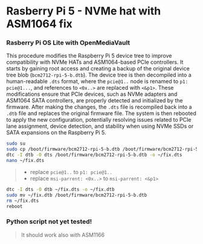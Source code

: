 # Rasberry Pi 5 - NVMe hat with ASM1064 fix

### Rasberry Pi OS Lite with OpenMediaVault

This procedure modifies the Raspberry Pi 5 device tree to improve compatibility with NVMe HATs and ASM1064-based PCIe controllers. It starts by gaining root access and creating a backup of the original device tree blob (`bcm2712-rpi-5-b.dtb`). The device tree is then decompiled into a human-readable `.dts` format, where the `pcie@1..` node is renamed to `p1: pcie@1...`, and references to `<0x..>` are replaced with `<&p1>`. These modifications ensure that PCIe devices, such as NVMe adapters and ASM1064 SATA controllers, are properly detected and initialized by the firmware. After making the changes, the `.dts` file is recompiled back into a `.dtb` file and replaces the original firmware file. The system is then rebooted to apply the new configuration, potentially resolving issues related to PCIe lane assignment, device detection, and stability when using NVMe SSDs or SATA expansions on the Raspberry Pi 5.

```bash
sudo su
sudo cp /boot/firmware/bcm2712-rpi-5-b.dtb /boot/firmware/bcm2712-rpi-5-b.dtb.bak
dtc -I dtb -O dts /boot/firmware/bcm2712-rpi-5-b.dtb -o ~/fix.dts
nano ~/fix.dts
```

> - replace `pcie@1..` to `p1: pcie@1..`
> - replace `msi-parrent: <0x..>` to `msi-parrent: <&p1>`

```bash
dtc -I dts -O dtb ~/fix.dts -o ~/fix.dtb
sudo mv ~/fix.dtb /boot/firmware/bcm2712-rpi-5-b.dtb
rm ~/fix.dts
reboot
```

### Python script not yet tested!

> It should work also with ASM1166
